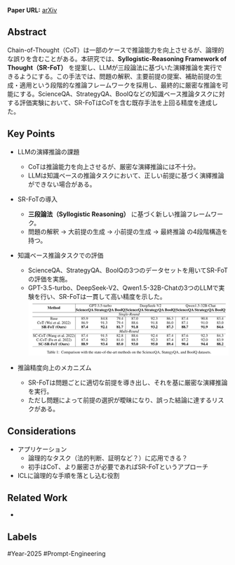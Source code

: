 **Paper URL:** [arXiv](https://arxiv.org/abs/2501.11599)


## Abstract
Chain-of-Thought（CoT）は一部のケースで推論能力を向上させるが、論理的な誤りを含むことがある。本研究では、**Syllogistic-Reasoning Framework of Thought（SR-FoT）** を提案し、LLMが三段論法に基づいた演繹推論を実行できるようにする。この手法では、問題の解釈、主要前提の提案、補助前提の生成・適用という段階的な推論フレームワークを採用し、最終的に厳密な推論を可能にする。ScienceQA、StrategyQA、BoolQなどの知識ベース推論タスクに対する評価実験において、SR-FoTはCoTを含む既存手法を上回る精度を達成した。


## Key Points
- LLMの演繹推論の課題
    - CoTは推論能力を向上させるが、厳密な演繹推論には不十分。
    - LLMは知識ベースの推論タスクにおいて、正しい前提に基づく演繹推論ができない場合がある。
- SR-FoTの導入
    - **三段論法（Syllogistic Reasoning）** に基づく新しい推論フレームワーク。
    - 問題の解釈 → 大前提の生成 → 小前提の生成 → 最終推論 の4段階構造を持つ。
- 知識ベース推論タスクでの評価
    - ScienceQA、StrategyQA、BoolQの3つのデータセットを用いてSR-FoTの評価を実施。
    - GPT-3.5-turbo、DeepSeek-V2、Qwen1.5-32B-Chatの3つのLLMで実験を行い、SR-FoTは一貫して高い精度を示した。
    ![Image](https://raw.githubusercontent.com/genga6/paper-notes/main/images/comparison_with_the_state_of_the_art_methods.png)


- 推論精度向上のメカニズム
    - SR-FoTは問題ごとに適切な前提を導き出し、それを基に厳密な演繹推論を実行。
    - ただし問題によって前提の選択が曖昧になり、誤った結論に達するリスクがある。


## Considerations
- アプリケーション
	- 論理的なタスク（法的判断、証明など？）に応用できる？
	- 初手はCoT、より厳密さが必要であればSR-FoTというアプローチ
- ICLに論理的な手順を落とし込む役割


## Related Work 
- 

## Labels
#Year-2025 #Prompt-Engineering 
